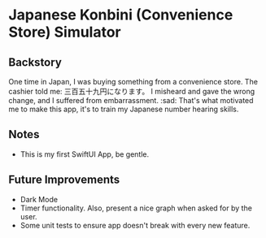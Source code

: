 #  Japanese Konbini (Convenience Store) Simulator

## Backstory
One time in Japan, I was buying something from a convenience store. The cashier told me: 三百五十九円になります。
I misheard and gave the wrong change, and I suffered from embarrassment. :sad:
That's what motivated me to make this app, it's to train my Japanese number hearing skills.

## Notes
* This is my first SwiftUI App, be gentle.

## Future Improvements
* Dark Mode
* Timer functionality. Also, present a nice graph when asked for by the user.
* Some unit tests to ensure app doesn't break with every new feature.
